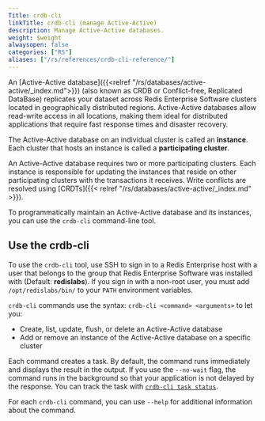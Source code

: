 ```yaml
---
Title: crdb-cli
linkTitle: crdb-cli (manage Active-Active)
description: Manage Active-Active databases.
weight: $weight
alwaysopen: false
categories: ["RS"]
aliases: ["/rs/references/crdb-cli-reference/"]
---
```


An [Active-Active database]({{<relref "/rs/databases/active-active/_index.md">}}) (also known as CRDB or Conflict-free, Replicated DataBase)
replicates your dataset across Redis Enterprise Software clusters located in geographically distributed regions.
Active-Active databases allow read-write access in all locations, making them ideal for distributed applications that require fast response times and disaster recovery.

The Active-Active database on an individual cluster is called an **instance**.
Each cluster that hosts an instance is called a **participating cluster**.

An Active-Active database requires two or more participating clusters.
Each instance is responsible for updating the instances that reside on other participating clusters with the transactions it receives.
Write conflicts are resolved using [CRDTs]({{< relref "/rs/databases/active-active/_index.md" >}}).

To programmatically maintain an Active-Active database and its instances, you can use the `crdb-cli` command-line tool.

## Use the crdb-cli

To use the `crdb-cli` tool, use SSH to sign in to a Redis Enterprise host with a user that belongs to the group that Redis Enterprise Software was installed with (Default: **redislabs**).
If you sign in with a non-root user, you must add `/opt/redislabs/bin/` to your `PATH` environment variables.

`crdb-cli` commands use the syntax: `crdb-cli <command> <arguments>` to let you:

- Create, list, update, flush, or delete an Active-Active database
- Add or remove an instance of the Active-Active database on a specific cluster

Each command creates a task.
By default, the command runs immediately and displays the result in the output.
If you use the `--no-wait` flag, the command runs in the background so that your application is not delayed by the response.
You can track the task with [`crdb-cli task status`](#active-active-task-status).

For each `crdb-cli` command, you can use `--help` for additional information about the command.